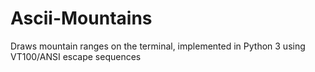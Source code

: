 # Ascii-Mountains
Draws mountain ranges on the terminal, implemented in Python 3 using VT100/ANSI escape sequences
